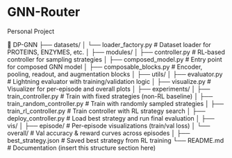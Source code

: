 # GNN-Router
Personal Project

📁 DP-GNN
├── datasets/
│   └── loader_factory.py              # Dataset loader for PROTEINS, ENZYMES, etc.
│
├── modules/
│   ├── controller.py                  # RL-based controller for sampling strategies
│   ├── composed_model.py              # Entry point for composed GNN model
│   ├── composable_blocks.py           # Encoder, pooling, readout, and augmentation blocks
│
├── utils/
│   ├── evaluator.py                   # Lightning evaluator with training/validation logic
│   ├── visualize.py                   # Visualizer for per-episode and overall plots
│
├── experiments/
│   ├── train_controller.py            # Train with fixed strategies (non-RL baseline)
│   ├── train_random_controller.py     # Train with randomly sampled strategies
│   ├── train_rl_controller.py         # Train controller with RL strategy search
│   ├── deploy_controller.py           # Load best strategy and run final evaluation
│
├── vis/
│   ├── episode/                       # Per-episode visualizations (train/val loss)
│   └── overall/                       # Val accuracy & reward curves across episodes
│
├── best_strategy.json                 # Saved best strategy from RL training
└── README.md                          # Documentation (insert this structure section here)
